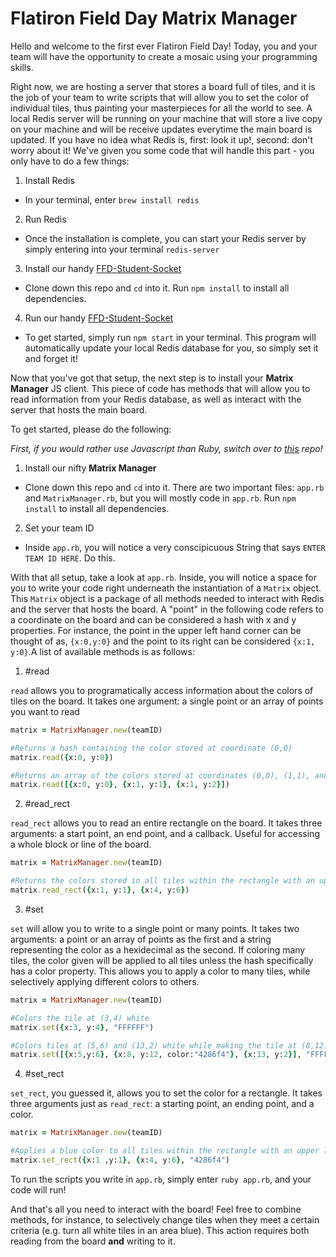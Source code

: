 # Flatiron Field Day Matrix Manager

Hello and welcome to the first ever Flatiron Field Day! Today, you and your team will have the opportunity to create a mosaic using your programming skills. 

Right now, we are hosting a server that stores a board full of tiles, and it is the job of your team to write scripts that will allow you to set the color of individual tiles, thus painting your masterpieces for all the world to see. A local Redis server will be running on your machine that will store a live copy on your machine and will be receive updates everytime the main board is updated. If you have no idea what Redis is, first: look it up!, second: don't worry about it! We've given you some code that will handle this part - you only have to do a few things:

1. Install Redis
* In your terminal, enter `brew install redis`

2. Run Redis
* Once the installation is complete, you can start your Redis server by simply entering into your terminal `redis-server`

3. Install our handy [FFD-Student-Socket](https://github.com/learn-co-curriculum/ffd-student-socket)
* Clone down this repo and `cd` into it. Run `npm install` to install all dependencies.

4. Run our handy [FFD-Student-Socket](https://github.com/learn-co-curriculum/ffd-student-socket)
* To get started, simply run `npm start` in your terminal. This program will automatically update your local Redis database for you, so simply set it and forget it!


Now that you've got that setup, the next step is to install your **Matrix Manager** JS client. This piece of code has methods that will allow you to read information from your Redis database, as well as interact with the server that hosts the main board. 

To get started, please do the following:

_First, if you would rather use Javascript than Ruby, switch over to [this](https://github.com/learn-co-curriculum/FFD-Student-JS-Client/) repo!_

1. Install our nifty **Matrix Manager**
* Clone down this repo and `cd` into it. There are two important files: `app.rb` and `MatrixManager.rb`, but you will mostly code in `app.rb`. Run `npm install` to install all dependencies. 

2. Set your team ID
* Inside `app.rb`, you will notice a very conscipicuous String that says `ENTER TEAM ID HERE`. Do this.


With that all setup, take a look at `app.rb`. Inside, you will notice a space for you to write your code right underneath the instantiation of a `Matrix` object. This `Matrix` object is a package of all methods needed to interact with Redis and the server that hosts the board. A "point" in the following code refers to a coordinate on the board and can be considered a hash with x and y properties. For instance, the point in the upper left hand corner can be thought of as, `{x:0,y:0}` and the point to its right can be considered `{x:1, y:0}`.A list of available methods is as follows:

1. #read

`read` allows you to programatically access information about the colors of tiles on the board. It takes one argument: a single point or an array of points you want to read

```ruby
matrix = MatrixManager.new(teamID)

#Returns a hash containing the color stored at coordinate (0,0)
matrix.read({x:0, y:0})

#Returns an array of the colors stored at coordinates (0,0), (1,1), and (1,2)
matrix.read([{x:0, y:0}, {x:1, y:1}, {x:1, y:2}])
```

2. #read_rect

`read_rect` allows you to read an entire rectangle on the board. It takes three arguments: a start point, an end point, and a callback. Useful for accessing a whole block or line of the board.

```ruby
matrix = MatrixManager.new(teamID)

#Returns the colors stored in all tiles within the rectangle with an upper left corner at (1,1) and a lower right corner at (4,6)
matrix.read_rect({x:1, y:1}, {x:4, y:6})
```

3. #set

`set` will allow you to write to a single point or many points. It takes two arguments: a point or an array of points as the first and a string representing the color as a hexidecimal as the second. If coloring many tiles, the color given will be applied to all tiles unless the hash specifically has a color property. This allows you to apply a color to many tiles, while selectively applying different colors to others.

```ruby
matrix = MatrixManager.new(teamID)

#Colors the tile at (3,4) white
matrix.set({x:3, y:4}, "FFFFFF")

#Colors tiles at (5,6) and (13,2) white while making the tile at (8,12) blue.
matrix.set([{x:5,y:6}, {x:8, y:12, color:"4286f4"}, {x:13, y:2}], "FFFFFF")

```

4. #set_rect

`set_rect`, you guessed it, allows you to set the color for a rectangle. It takes three arguments just as `read_rect`: a starting point, an ending point, and a color.

```ruby
matrix = MatrixManager.new(teamID)

#Applies a blue color to all tiles within the rectangle with an upper left corner at (1,1) and a lower right corner at (4,6)
matrix.set_rect({x:1 ,y:1}, {x:4, y:6}, "4286f4")

```

To run the scripts you write in `app.rb`, simply enter `ruby app.rb`, and your code will run!

And that's all you need to interact with the board! Feel free to combine methods, for instance, to selectively change tiles when they meet a certain criteria (e.g. turn all white tiles in an area blue). This action requires both reading from the board **and** writing to it. 
